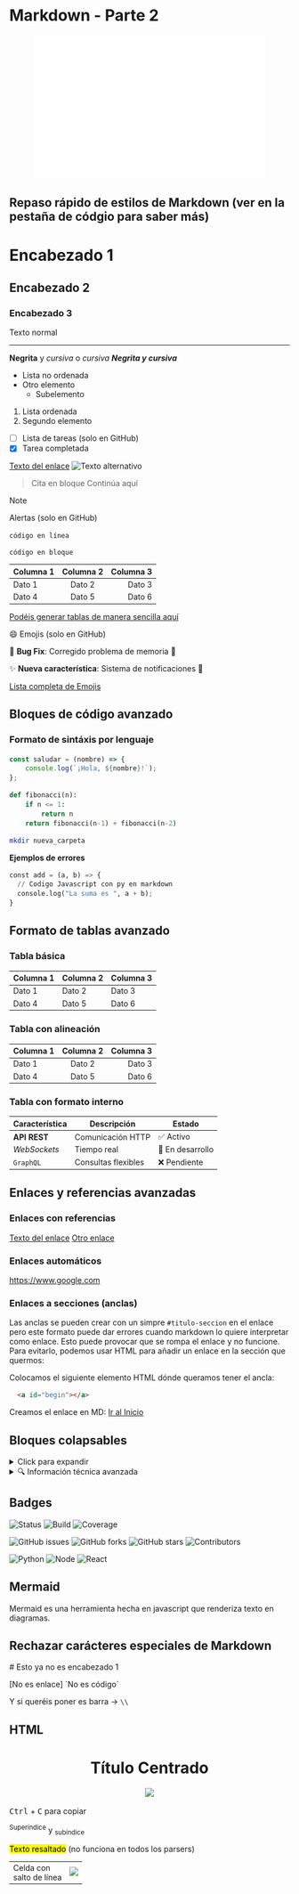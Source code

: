 # Markdown - Parte 2
<a id="begin"></a>

<div align="center" height="40">
  
![Mardown Logo](../../images/markdown-mark-white.svg)
</div>

## Repaso rápido de estilos de Markdown (ver en la pestaña de códgio para saber más)

# Encabezado 1
## Encabezado 2
### Encabezado 3

Texto normal

---

**Negrita** y *cursiva* o _cursiva_
***Negrita y cursiva***

- Lista no ordenada
- Otro elemento
  - Subelemento

1. Lista ordenada
2. Segundo elemento

- [ ] Lista de tareas (solo en GitHub)
- [x] Tarea completada 

[Texto del enlace](https://ejemplo.com "Texto Tooltip")
![Texto alternativo](url-imagen.jpg)

> Cita en bloque
> Continúa aquí

> [!NOTE]
> Alertas (solo en GitHub)

<!-- Comentario -->

`código en línea`

```
código en bloque
```

| Columna 1 | Columna 2 | Columna 3 |
|:-----------|:-----------:|-----------:|
| Dato 1    | Dato 2    | Dato 3    |
| Dato 4    | Dato 5    | Dato 6    |

<u>Podéis generar tablas de manera sencilla [aquí](https://www.tablesgenerator.com/markdown_tables)</u>

:smile: Emojis (solo en GitHub)

:bug: **Bug Fix**: Corregido problema de memoria :wrench:

:sparkles: **Nueva característica**: Sistema de notificaciones :bell:

[Lista completa de Emojis](https://github.com/ikatyang/emoji-cheat-sheet)


## Bloques de código avanzado

### Formato de sintáxis por lenguaje

```javascript
const saludar = (nombre) => {
    console.log(`¡Hola, ${nombre}!`);
};
```

```py
def fibonacci(n):
    if n <= 1:
        return n
    return fibonacci(n-1) + fibonacci(n-2)
```

```sh
mkdir nueva_carpeta
```

**Ejemplos de errores**

```py
const add = (a, b) => {
  // Codigo Javascript con py en markdown
  console.log("La suma es ", a + b);
}
```


## Formato de tablas avanzado

### Tabla básica

| Columna 1 | Columna 2 | Columna 3 |
|-----------|-----------|-----------|
| Dato 1    | Dato 2    | Dato 3    |
| Dato 4    | Dato 5    | Dato 6    |


### Tabla con alineación

| Columna 1 | Columna 2 | Columna 3 |
|:-----------|:-----------:|-----------:|
| Dato 1    | Dato 2    | Dato 3    |
| Dato 4    | Dato 5    | Dato 6    |


### Tabla con formato interno

| Característica | Descripción | Estado |
|----------------|-------------|--------|
| **API REST** | Comunicación HTTP | ✅ Activo |
| *WebSockets* | Tiempo real | 🚧 En desarrollo |
| `GraphQL` | Consultas flexibles | ❌ Pendiente |


## Enlaces y referencias avanzadas

### Enlaces con referencias

[Texto del enlace][ref1]
[Otro enlace][ref2]

[ref1]: https://ejemplo.com "Título opcional"
[ref2]: https://github.com


### Enlaces automáticos

<https://www.google.com>

### Enlaces a secciones (anclas)

Las anclas se pueden crear con un simpre `#titulo-seccion` en el enlace pero este formato puede dar errores cuando markdown lo quiere interpretar como enlace. Esto puede provocar que se rompa el enlace y no funcione. 
Para evitarlo, podemos usar HTML para añadir un enlace en la sección que quermos:

Colocamos el siguiente elemento HTML dónde queramos tener el ancla:
```html
  <a id="begin"></a>
```

Creamos el enlace en MD:
[Ir al Inicio](#begin)


## Bloques colapsables

<details>
<summary>Click para expandir</summary>

Aquí va el contenido oculto que se muestra al hacer click.
```python
def codigo_oculto():
    return "Se puede incluir código"
```

- También listas
- Y otros elementos markdown

</details>



<details>
<summary>🔍 Información técnica avanzada</summary>

### Subsección dentro del colapsable

Puedes incluir prácticamente cualquier markdown aquí:

| Característica | Valor |
|----------------|-------|
| Performance | Alta |
| Complejidad | Media |

</details>

## Badges

<!-- Badges básicos -->
![Status](https://img.shields.io/badge/status-active-success.svg)
![Build](https://img.shields.io/badge/build-passing-brightgreen.svg)
![Coverage](https://img.shields.io/badge/coverage-95%25-brightgreen.svg)

<!-- Badges dinámicos -->
![GitHub issues](https://img.shields.io/github/issues/usuario/repo)
![GitHub forks](https://img.shields.io/github/forks/usuario/repo)
![GitHub stars](https://img.shields.io/github/stars/usuario/repo)
![Contributors](https://img.shields.io/github/contributors/usuario/repo)

<!-- Badges de tecnologías -->
![Python](https://img.shields.io/badge/Python-3.9+-blue.svg)
![Node](https://img.shields.io/badge/Node-18+-green.svg)
![React](https://img.shields.io/badge/React-18-61dafb.svg)

<!-- Crear badges personalizados en https://shields.io -->


## Mermaid

Mermaid es una herramienta hecha en javascript que renderiza texto en diagramas.


## Rechazar carácteres especiales de Markdown

\# Esto ya no es encabezado 1

\[No es enlace\]
\`No es código\`

Y si queréis poner es barra -> `\\`


## HTML

<!-- Comentarios invisibles en el render -->

<div align="center">
  <h1>Título Centrado</h1>
    <td><img src="https://www.markdownguide.org/assets/images/markdown-mark-white.svg" height="20"></td>
</div>

<kbd>Ctrl</kbd> + <kbd>C</kbd> para copiar

<sup>Superíndice</sup> y <sub>subíndice</sub>

<mark>Texto resaltado</mark> (no funciona en todos los parsers)

<table>
  <tr>
    <td>Celda con<br>salto de línea</td>
    <td><img src="https://www.markdownguide.org/assets/images/markdown-mark-white.svg" height="20"></td>
  </tr>
</table>















